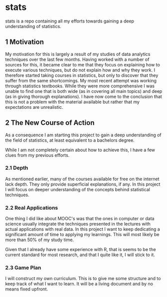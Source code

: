 # stats

stats is a repo containing all my efforts towards gaining a deep understanding
of statistics.

## 1 Motivation

My motivation for this is largely a result of my studies of data analytics
techniques over the last few months. Having worked with a number of sources for
this, it became clear to me that they focus on explaining how to execute
various techniques, but do not explain how and why they work. I therefore
started taking courses in statistics, but only to discover that they suffer
from the same shortcomings. My most recent attempt was working through
statistics textbooks. While they were more comprehensive I was unable to find
one that is both wide (as in covering all main topics) and deep (as in giving
thorough explanations). I have now come to the conclusion that this is not a
problem with the material available but rather that my expectations are
unrealistic.

## 2 The New Course of Action

As a consequence I am starting this project to gain a deep understanding of the
field of statistics, at least equivalent to a bachelors degree.

While I am not completely certain about how to achieve this, I have a few clues
from my previous efforts.

### 2.1 Depth

As mentioned earlier, many of the courses available for free on the internet
lack depth. They only provide superficial explanations, if any. In this project
I will focus on deeper understanding of the concepts behind statistical
techniques.

### 2.2 Real Applications

One thing I did like about MOOC's was that the ones in computer or data science
usually integrate the techniques presented in the lectures with actual
applications with real data. In this project I want to keep dedicating a
significant amount of time to applying my learnings. This will most likely be
more than 50% of my study time.

Given that I already have some experience with R, that is seems to be the
current standard for most research, and that I quite like it, I will stick to
it.

### 2.3 Game Plan

I will construct my own curriculum. This is to give me some structure and to
keep track of what I want to learn. It will be a living document and by no means
fixed upfront.
